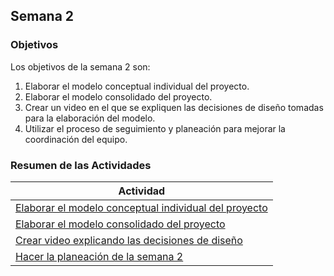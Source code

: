 ## Semana 2

### Objetivos

Los objetivos de la semana 2 son:

1. Elaborar el modelo conceptual individual del proyecto.
2. Elaborar el modelo consolidado del proyecto.
3. Crear un video en el que se expliquen las decisiones de diseño tomadas para la elaboración del modelo.
4. Utilizar el proceso de seguimiento y planeación para mejorar la coordinación del equipo.

### Resumen de las Actividades

| Actividad                                                                          |
| ---------------------------------------------------------------------------------- |
| [Elaborar el modelo conceptual individual del proyecto](s2_conceptual_individual.md)      |
| [Elaborar el modelo consolidado del proyecto](s2_conceptual_consolidado.md) |
| [Crear video explicando las decisiones de diseño](s2_video.md) |
| [Hacer la planeación de la semana 2](s2_syp.md)                                    |

